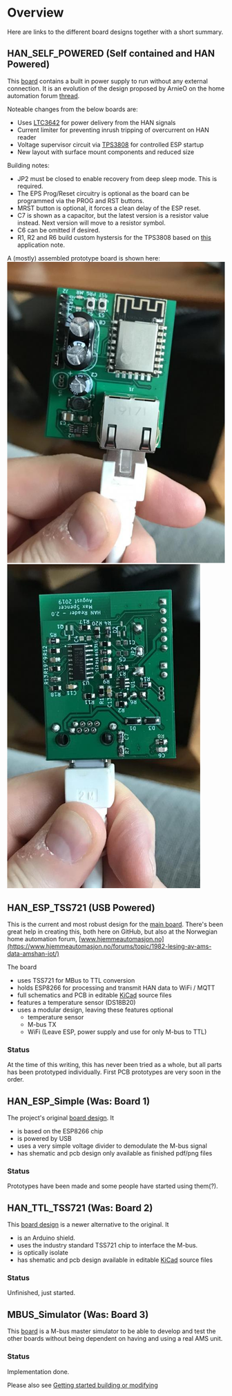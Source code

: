 
# Overview

Here are links to the different board designs together with a short summary.

## HAN_SELF_POWERED (Self contained and HAN Powered)

This [board](HAN_SELF_POWERED) contains a built in power supply to run without any external connection.  It is an evolution of the design proposed by ArnieO on the home automation forum [thread](https://www.hjemmeautomasjon.no/forums/topic/4933-lesing-av-amshan-uten-spenningsforsyning-the-complicated-way/).

Noteable changes from the below boards are:
* Uses [LTC3642](https://www.analog.com/media/en/technical-documentation/data-sheets/3642fc.pdf) for power delivery from the HAN signals
* Current limiter for preventing inrush tripping of overcurrent on HAN reader
* Voltage supervisor circuit via [TPS3808](http://www.ti.com/lit/ds/symlink/tps3808.pdf) for controlled ESP startup
* New layout with surface mount components and reduced size

Building notes:
* JP2 must be closed to enable recovery from deep sleep mode.  This is required.
* The EPS Prog/Reset circuitry is optional as the board can be programmed via the PROG and RST buttons.
* MRST button is optional, it forces a clean delay of the ESP reset.
* C7 is shown as a capacitor, but the latest version is a resistor value instead.  Next version will move to a resistor symbol.
* C6 can be omitted if desired.
* R1, R2 and R6 build custom hystersis for the TPS3808 based on [this](http://www.ti.com/lit/an/slva360/slva360.pdf) application note.

A (mostly) assembled prototype board is shown here:
![Board Front](/Images/POE_G1_assembled_front.jpg)
![Board_Back](/Images/POE_G1_assembled_back.jpg)

## HAN_ESP_TSS721 (USB Powered)

This is the current and most robust design for the [main board](HAN_ESP_TSS721). There's been great help in creating this, both here on GitHub, but also at the Norwegian home automation forum, [www.hjemmeautomasjon.no](https://www.hjemmeautomasjon.no/forums/topic/1982-lesing-av-ams-data-amshan-iot/)

The board

* uses TSS721 for MBus to TTL conversion
* holds ESP8266 for processing and transmit HAN data to WiFi / MQTT
* full schematics and PCB in editable [KiCad](http://www.kicad-pcb.org/) source files
* features a temperature sensor (DS18B20)
* uses a modular design, leaving these features optional
  * temperature sensor
  * M-bus TX
  * WiFi (Leave ESP, power supply and use for only M-bus to TTL)

### Status

At the time of this writing, this has never been tried as a whole, but all parts has been prototyped individually. First PCB prototypes are very soon in the order.

## HAN_ESP_Simple (Was: Board 1)

The project's original [board design](HAN_ESP_Simple). It

* is based on the ESP8266 chip
* is powered by USB
* uses a very simple voltage divider to demodulate the M-bus signal
* has shematic and pcb design only available as finished pdf/png files

### Status

Prototypes have been made and some people have started using them(?).

## HAN_TTL_TSS721 (Was: Board 2)

This [board design](HAN_TTL_TSS721) is a newer alternative to the original. It

* is an Arduino shield.
* uses the industry standard TSS721 chip to interface the M-bus.
* is optically isolate
* has shematic and pcb design available in editable [KiCad](http://www.kicad-pcb.org/) source files

### Status

Unfinished, just started.

## MBUS_Simulator (Was: Board 3)

This [board](MBUS_Simulator) is a M-bus master simulator to be able to develop and
test the other boards without being dependent on having and using a real AMS unit.

### Status

Implementation done.

Please also see [Getting started building or modifying](GETTING_STARTED.md)
